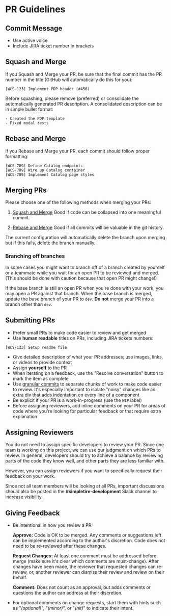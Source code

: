 # PR Guidelines

## Commit Message

- Use active voice
- Include JIRA ticket number in brackets

## Squash and Merge

If you Squash and Merge your PR, be sure that the final commit has the PR number in the title (GitHub will automatically do this for you):

```
[WCS-123] Implement PDP header (#456)
```

Before squashing, please remove (preferred) or consolidate the automatically generated PR description. A consolidated description can be in simple bullet format:

```
- Created the PDP template
- Fixed modal tests
```

## Rebase and Merge

If you Rebase and Merge your PR, each commit should follow proper formatting:

```
[WCS-789] Define Catalog endpoints
[WCS-789] Wire up Catalog container
[WCS-789] Implement Catalog page styles
```

## Merging PRs

Please choose one of the following methods when merging your PRs:

1. [Squash and Merge](https://help.github.com/en/github/collaborating-with-issues-and-pull-requests/about-pull-request-merges#squash-and-merge-your-pull-request-commits)
   Good if code can be collapsed into one meaningful commit.

2. [Rebase and Merge](https://help.github.com/en/github/collaborating-with-issues-and-pull-requests/about-pull-request-merges#rebase-and-merge-your-pull-request-commits)
   Good if all commits will be valuable in the git history.

The current configuration will automatically delete the branch upon merging but if this fails, delete the branch manually.

### Branching off branches

In some cases you might want to branch off of a branch created by yourself or a teammate while you wait for an open PR to be reviewed and merged. (This should be done with caution because that open PR might change!)

If the base branch is still an open PR when you're done with your work, you may open a PR against that branch. When the base branch is merged, update the base branch of your PR to `dev`. **Do not** merge your PR into a branch other than `dev`.

## Submitting PRs

- Prefer small PRs to make code easier to review and get merged
- Use **human readable** titles on PRs, including JIRA tickets numbers:

```
[WCS-123] Setup readme file
```

- Give detailed description of what your PR addresses; use images, links, or videos to provide context
- Assign **yourself** to the PR
- When iterating on a feedback, use the "Resolve conversation" button to mark the item as complete
- Use [granular commits](https://dev.to/wes/opening-a-pr-a-primer-4kgc#commits)
  to separate chunks of work to make code easier to review. It's especially important to isolate "noisy" changes like an extra div that adds indentation on every line of a component
- Be explicit if your PR is a work-in-progress (use the `WIP` label)
- Before assigning reviewers, add inline comments on your PR for areas of code where you're looking for particular feedback or that require extra explanation

## Assigning Reviewers

You do not need to assign specific developers to review your PR. Since one team is working on this project, we can use our judgment on which PRs to review. In general, developers should try to achieve a balance by reviewing parts of the code they know well, and other parts they are less familiar with.

However, you can assign reviewers if you want to specifically request their feedback on your work.

Since not all team members will be looking at all PRs, important discussions should also be posted in the **#simpletire-development** Slack channel to increase visibility.

## Giving Feedback

- Be intentional in how you review a PR:

  **Approve:**
  Code is OK to be merged. Any comments or suggestions left can be implemented according to the author's discretion. Code does not need to be re-reviewed after these changes.

  **Request Changes:**
  At least one comment must be addressed before merge (make sure it's clear which comments are must-change). After changes have been made, the reviewer that requested changes can re-review, or, another reviewer can dismiss their review and review on their behalf.

  **Comment:**
  Does not count as an approval, but adds comments or questions the author can address at their discretion.

- For optional comments on change requests, start them with hints such as "_(optional)_", "_(minor)_", or "_(nit)_" to indicate their intent.
